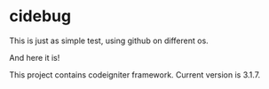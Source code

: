 # cidebug
This is just as simple test, using github on different os.

And here it is!

This project contains codeigniter framework. Current version is 3.1.7.